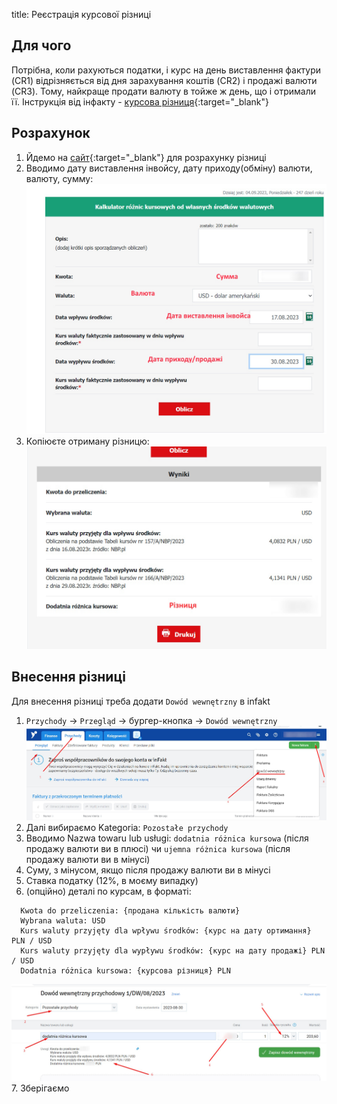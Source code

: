 title: Реєстрація курсової різниці

## Для чого

Потрібна, коли рахуються податки, і курс на день виставлення фактури (CR1) відрізняється від дня зарахування коштів (CR2) і продажі валюти (CR3). Тому, найкраще продати валюту в тойже ж день, що і отримали її. Інструкція від інфакту - [курсова різниця](https://www.infakt.pl/blog/jak-rozliczyc-roznice-kursowe-na-ryczalcie/){:target="_blank"}

## Розрахунок
1. Йдемо на [сайт](https://kalkulatory.gofin.pl/kalkulatory/kalkulator-roznic-kursowych-od-wlasnych-srodkow-walutowych){:target="_blank"} для розрахунку різниці
2. Вводимо дату виставлення інвойсу, дату приходу(обміну) валюти, валюту, сумму:
<a>![alt розрахунок](../img/exchange_rate_difference/calculater_enter_data.jpg) </a>
3. Копіюєте отриману різницю:
<a>![alt різниця](../img/exchange_rate_difference/difference.jpg) </a>

## Внесення різниці
Для внесення різниці треба додати `Dowód wewnętrzny` в infakt

1. `Przychody` -> `Przegląd` -> бургер-кнопка -> `Dowód wewnętrzny`
<a>![alt введення різниці](../img/exchange_rate_difference/enter_dowod.jpg) </a>
2. Далі вибираємо Kategoria: `Pozostałe przychody`
3. Вводимо Nazwa towaru lub usługi: `dodatnia różnica kursowa` (після продажу валюти ви в плюсі) чи `ujemna różnica kursowa` (після продажу валюти ви в мінусі)
4. Суму, з мінусом, якщо після продажу валюти ви в мінусі
5. Ставка податку (12%, в моєму випадку)
6. (опційно) деталі по курсам, в форматі: 
```  
  Kwota do przeliczenia: {продана кількість валюти}
  Wybrana waluta: USD
  Kurs waluty przyjęty dla wpływu środków: {курс на дату ортимання} PLN / USD
  Kurs waluty przyjęty dla wypływu środków: {курс на дату продажі} PLN / USD
  Dodatnia różnica kursowa: {курсова різниця} PLN
```
<a>![alt введення різниці](../img/exchange_rate_difference/enter_dowod_data.jpg) </a>
7. Зберігаємо 